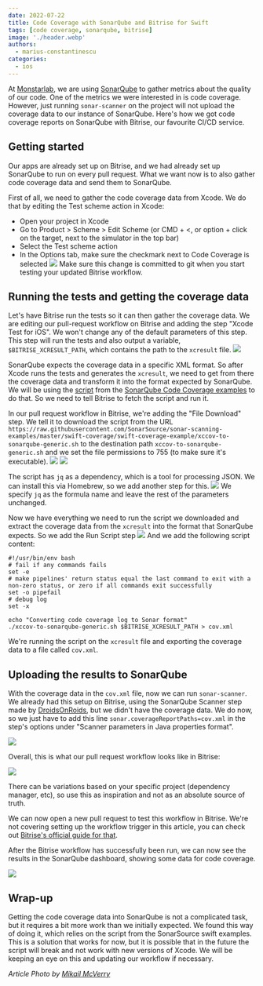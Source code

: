 ```yaml
---
date: 2022-07-22
title: Code Coverage with SonarQube and Bitrise for Swift
tags: [code coverage, sonarqube, bitrise]
image: './header.webp'
authors:
  - marius-constantinescu
categories:
  - ios
---
```


At [Monstarlab](https://monstar-lab.com/global), we are using [SonarQube](https://sonarqube.com/) to gather metrics about the quality of our code. One of the metrics we were interested in is code coverage. However, just running `sonar-scanner` on the project will not upload the coverage data to our instance of SonarQube. Here's how we got code coverage reports on SonarQube with Bitrise, our favourite CI/CD service.

## Getting started

Our apps are already set up on Bitrise, and we had already set up SonarQube to run on every pull request. What we want now is to also gather code coverage data and send them to SonarQube.

First of all, we need to gather the code coverage data from Xcode. We do that by editing the Test scheme action in Xcode:

- Open your project in Xcode
- Go to Product > Scheme > Edit Scheme (or CMD + <, or option + click on the target, next to the simulator in the top bar)
- Select the Test scheme action
- In the Options tab, make sure the checkmark next to Code Coverage is selected
  ![](/assets/img/articles/2022-07-22-Code-Coverage-with-SonarQube-and-Bitrise-for-Swift/scheme.png)
  Make sure this change is committed to git when you start testing your updated Bitrise workflow.

## Running the tests and getting the coverage data

Let's have Bitrise run the tests so it can then gather the coverage data. We are editing our pull-request workflow on Bitrise and adding the step "Xcode Test for iOS". We won't change any of the default parameters of this step. This step will run the tests and also output a variable, `$BITRISE_XCRESULT_PATH`, which contains the path to the `xcresult` file.
![](/assets/img/articles/2022-07-22-Code-Coverage-with-SonarQube-and-Bitrise-for-Swift/xcode-test-step.png)

SonarQube expects the coverage data in a specific XML format. So after Xcode runs the tests and generates the `xcresult`, we need to get from there the coverage data and transform it into the format expected by SonarQube. We will be using the [script](https://github.com/SonarSource/sonar-scanning-examples/blob/master/swift-coverage/swift-coverage-example/xccov-to-sonarqube-generic.sh) from the [SonarQube Code Coverage examples](https://github.com/SonarSource/sonar-scanning-examples/tree/master/swift-coverage) to do that. So we need to tell Bitrise to fetch the script and run it.

In our pull request workflow in Bitrise, we're adding the "File Download" step. We tell it to download the script from the URL `https://raw.githubusercontent.com/SonarSource/sonar-scanning-examples/master/swift-coverage/swift-coverage-example/xccov-to-sonarqube-generic.sh` to the destination path `xccov-to-sonarqube-generic.sh` and we set the file permissions to 755 (to make sure it's executable).
![](/assets/img/articles/2022-07-22-Code-Coverage-with-SonarQube-and-Bitrise-for-Swift/file-downloader-step.png)
![](/assets/img/articles/2022-07-22-Code-Coverage-with-SonarQube-and-Bitrise-for-Swift/file-downloader-step-options.png)

The script has `jq` as a dependency, which is a tool for processing JSON. We can install this via Homebrew, so we add another step for this.
![](/assets/img/articles/2022-07-22-Code-Coverage-with-SonarQube-and-Bitrise-for-Swift/brew-install-step.png)
We specify `jq` as the formula name and leave the rest of the parameters unchanged.

Now we have everything we need to run the script we downloaded and extract the coverage data from the `xcresult` into the format that SonarQube expects. So we add the Run Script step
![](/assets/img/articles/2022-07-22-Code-Coverage-with-SonarQube-and-Bitrise-for-Swift/run-script-step.png)
And we add the following script content:

```shellscript
#!/usr/bin/env bash
# fail if any commands fails
set -e
# make pipelines' return status equal the last command to exit with a non-zero status, or zero if all commands exit successfully
set -o pipefail
# debug log
set -x

echo "Converting code coverage log to Sonar format"
./xccov-to-sonarqube-generic.sh $BITRISE_XCRESULT_PATH > cov.xml
```

We're running the script on the `xcresult` file and exporting the coverage data to a file called `cov.xml`.

## Uploading the results to SonarQube

With the coverage data in the `cov.xml` file, now we can run `sonar-scanner`. We already had this setup on Bitrise, using the SonarQube Scanner step made by [DroidsOnRoids](https://github.com/DroidsOnRoids/bitrise-step-sonarqube-scanner), but we didn't have the coverage data. We do now, so we just have to add this line `sonar.coverageReportPaths=cov.xml` in the step's options under "Scanner parameters in Java properties format".

![](/assets/img/articles/2022-07-22-Code-Coverage-with-SonarQube-and-Bitrise-for-Swift/sonarqube-scanner-step.png)

Overall, this is what our pull request workflow looks like in Bitrise:

![](/assets/img/articles/2022-07-22-Code-Coverage-with-SonarQube-and-Bitrise-for-Swift/workflow.png)

There can be variations based on your specific project (dependency manager, etc), so use this as inspiration and not as an absolute source of truth.

We can now open a new pull request to test this workflow in Bitrise. We're not covering setting up the workflow trigger in this article, you can check out [Bitrise's official guide for that](https://devcenter.bitrise.io/en/builds/starting-builds/triggering-builds-automatically.html#triggering-builds-with-pull-requests).

After the Bitrise workflow has successfully been run, we can now see the results in the SonarQube dashboard, showing some data for code coverage.

![](/assets/img/articles/2022-07-22-Code-Coverage-with-SonarQube-and-Bitrise-for-Swift/sonar-report.png)

## Wrap-up

Getting the code coverage data into SonarQube is not a complicated task, but it requires a bit more work than we initially expected. We found this way of doing it, which relies on the script from the SonarSource swift examples. This is a solution that works for now, but it is possible that in the future the script will break and not work with new versions of Xcode. We will be keeping an eye on this and updating our workflow if necessary.

_Article Photo by [Mikail McVerry](https://unsplash.com/@mcverry)_
